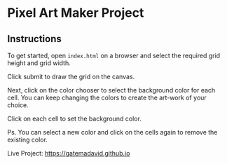 # Pixel Art Maker Project

## Instructions

To get started, open `index.html` on a browser and select the required grid height and grid width.

Click submit to draw the grid on the canvas.

Next, click on the color chooser to select the background color for each cell. You can keep changing the colors to create the art-work of your choice.

Click on each cell to set the background color.

Ps. You can select a new color and click on the cells again to remove the existing color.

Live Project: https://gatemadavid.github.io
